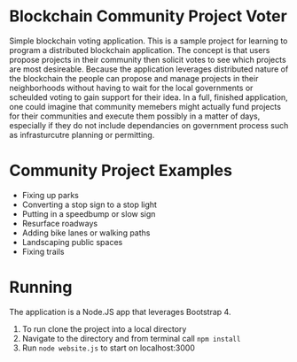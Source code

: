 # Blockchain Community Project Voter
Simple blockchain voting application.  This is a sample project for learning to program a distributed blockchain application.  The concept is that users propose projects in their community then solicit votes to see which projects are most desireable.  Because the application leverages distributed nature of the blockchain the people can propose and manage projects in their neighborhoods without having to wait for the local governments or scheulded voting to gain support for their idea.  In a full, finished application, one could imagine that community memebers might actually fund projects for their communities and execute them possibly in a matter of days, especially if they do not include dependancies on government process such as infrasturcutre planning or permitting.  

# Community Project Examples
* Fixing up parks
* Converting a stop sign to a stop light
* Putting in a speedbump or slow sign
* Resurface roadways
* Adding bike lanes or walking paths
* Landscaping public spaces
* Fixing trails

# Running
The application is a Node.JS app that leverages Bootstrap 4.  

1. To run clone the project into a local directory
2. Navigate to the directory and from terminal call `npm install`
3. Run `node website.js` to start on localhost:3000
